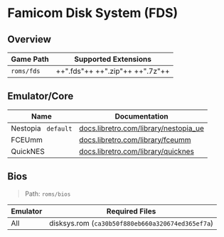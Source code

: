 # Famicom Disk System (FDS)

## Overview

| Game Path | Supported Extensions |
| --- | --- |
| `roms/fds` | ++".fds"++ ++".zip"++ ++".7z"++ |

## Emulator/Core

| Name | Documentation |
| --- | --- |
| Nestopia &nbsp; `default` | [docs.libretro.com/library/nestopia_ue](https://docs.libretro.com/library/nestopia_ue/) |
| FCEUmm | [docs.libretro.com/library/fceumm](https://docs.libretro.com/library/fceumm/) |
| QuickNES | [docs.libretro.com/library/quicknes](https://docs.libretro.com/library/quicknes/) |

## Bios

> Path: `roms/bios`

| Emulator | Required Files |
| -- | -- |
| All | disksys.rom (`ca30b50f880eb660a320674ed365ef7a`) |